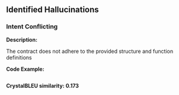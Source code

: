 ## Identified Hallucinations

### Intent Conflicting
**Description:** 

The contract does not adhere to the provided structure and function definitions

**Code Example:**
```rust
```

**CrystalBLEU similarity: 0.173** 
